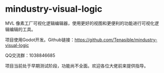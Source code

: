 # mindustry-visual-logic
MVL 像素工厂可视化逻辑编辑器，使用更好的视图和更便利的功能进行可视化逻辑编辑的工具。

项目使用Godot开发。Github链接：https://github.com/Tenasible/mindustry-visual-logic

QQ交流群：1038846685

项目当前处于早期测试阶段，功能尚不全面。欢迎各位大佬前来提供指导。

